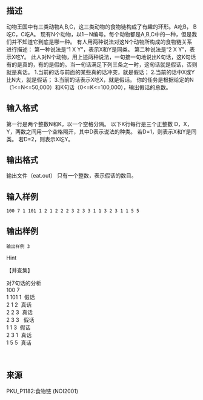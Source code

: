 ## 描述

动物王国中有三类动物A,B,C，这三类动物的食物链构成了有趣的环形。A吃B， B吃C，C吃A。 现有N个动物，以1－N编号。每个动物都是A,B,C中的一种，但是我们并不知道它到底是哪一种。 有人用两种说法对这N个动物所构成的食物链关系进行描述： 第一种说法是“1 X Y”，表示X和Y是同类。 第二种说法是“2 X Y”，表示X吃Y。 此人对N个动物，用上述两种说法，一句接一句地说出K句话，这K句话有的是真的，有的是假的。当一句话满足下列三条之一时，这句话就是假话，否则就是真话。 1.当前的话与前面的某些真的话冲突，就是假话； 2.当前的话中X或Y比N大，就是假话； 3.当前的话表示X吃X，就是假话。 你的任务是根据给定的N（1<=N<=50,000）和K句话（0<=K<=100,000），输出假话的总数。

## 输入格式

第一行是两个整数N和K，以一个空格分隔。 以下K行每行是三个正整数 D，X，Y，两数之间用一个空格隔开，其中D表示说法的种类。 若D=1，则表示X和Y是同类。 若D=2，则表示X吃Y。

## 输出格式

输出文件（eat.out） 只有一个整数，表示假话的数目。

## 输入样例

```plaintext
100 7 1 101 1 2 1 2 2 2 3 2 3 3 1 1 3 2 3 1 1 5 5 
```

## 输出样例

```plaintext
输出样例 3 
```

Hint

<p> 【并查集】 </p> <p> 对7句话的分析<br /> 100 7 <br /> 1 101 1  假话<br /> 2 1 2  真话<br /> 2 2 3  真话<br /> 2 3 3   假话<br /> 1 1 3  假话<br /> 2 3 1  真话<br /> 1 5 5  真话<br /> <div> <br /> </div> </p>

## 来源

PKU_P1182:食物链 (NOI2001)

